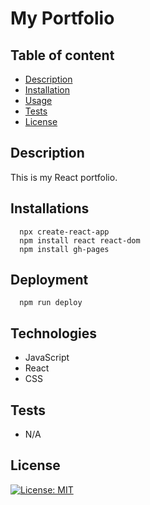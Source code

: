 # My Portfolio

## Table of content
  - [Description](#description) 
  - [Installation](#installation)
  - [Usage](#usage)  
  - [Tests](#tests)
  - [License](#license)

  
## Description
  This is my React portfolio. 


## Installations
  ```
    npx create-react-app
    npm install react react-dom
    npm install gh-pages 
  ```
## Deployment
  ```
    npm run deploy

  ```


## Technologies 
 - JavaScript
 - React
 - CSS

## Tests  
 - N/A
 


## License
  [![License: MIT](https://img.shields.io/badge/License-MIT-yellow.svg)](https://opensource.org/licenses/MIT) 